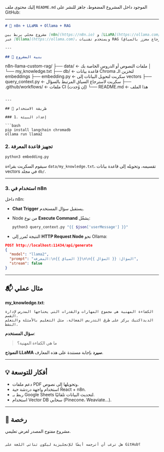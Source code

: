إليك محتوى ملف `README.md` الموجود داخل المشروع المضغوط، جاهز للنشر على GitHub:

---

```markdown
# 🧠 n8n + LLaMA + Ollama + RAG

مشروع محلي يربط بين [n8n](https://n8n.io) و [LLaMA](https://ollama.com/library/llama2)
عبر [Ollama](https://ollama.com)، ويستخدم تقنيات RAG (استرجاع معزز بالسياق) لتوفير إجابات ذكية مبنية على بياناتك الخاصة.

---

## 📁 بنية المشروع

```

n8n-llama-custom-rag/
├── data/                  ← ملفات النصوص أو الدروس الخاصة بك
│   └── my\_knowledge.txt
├── db/                    ← قاعدة بيانات Chroma لتخزين الـ embeddings
├── embedding.py           ← سكربت لتحويل البيانات إلى vectors
├── query\_context.py       ← سكربت لاسترجاع السياق المرتبط بالسؤال
├── .github/workflows/     ← ملفات CI (إن وُجدت)
└── README.md              ← هذا الملف

````

---

## 🚀 طريقة الاستخدام

### 1. إعداد البيئة

```bash
pip install langchain chromadb
ollama run llama2
````

### 2. تجهيز قاعدة المعرفة

```bash
python3 embedding.py
```

سيقوم السكربت بقراءة `data/my_knowledge.txt`، تقسيمه، وتحويله إلى قاعدة بيانات vectors في مجلد `db/`.

---

### 3. استخدام في n8n

داخل n8n:

* **Chat Trigger** يستقبل سؤال المستخدم.
* Node من نوع **Execute Command** يشغّل:

  ```bash
  python3 query_context.py "{{ $json['userMessage'] }}"
  ```
* النتيجة تُمرر إلى **HTTP Request Node** نحو Ollama:

```json
POST http://localhost:11434/api/generate
{
  "model": "llama2",
  "prompt": "المعرفة:\n{{ السياق }}\n\nالسؤال: {{ السؤال }}",
  "stream": false
}
```

---

## 📬 مثال عملي

**my\_knowledge.txt**:

```
الكفاءة المهنية هي مجموع المهارات والقدرات التي يحتاجها المدرس لإدارة القسم.
الديداكتيك يركز على طرق التدريس الفعالة، مثل التعليم بالأمثلة والتعلم النشط.
```

**سؤال المستخدم**:

> ما هي الكفاءة المهنية؟

**النموذج LLaMA سيرد** بإجابة مستندة على هذه المعارف.

---

## 💡 أفكار للتوسعة

* دعم ملفات PDF وتحويلها إلى نصوص.
* استخدام واجهة دردشة حية React + n8n.
* ربط بـ Google Sheets لتحديث البيانات تلقائيًا.
* استخدام Vector DB سحابي (Pinecone، Weaviate...).

---

## 📜 رخصة

مشروع مفتوح المصدر لغرض تعليمي.

```

هل ترغب أن أترجمه أيضًا للإنجليزية ليكون ثنائي اللغة على GitHub؟
```


